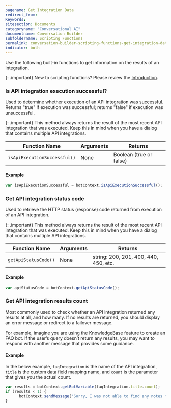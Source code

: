 ```yaml
---
pagename: Get Integration Data
redirect_from:
Keywords:
sitesection: Documents
categoryname: "Conversational AI"
documentname: Conversation Builder
subfoldername: Scripting Functions
permalink: conversation-builder-scripting-functions-get-integration-data.html
indicator: both
---
```


Use the following built-in functions to get information on the results of an integration.

{: .important}
New to scripting functions? Please review the [Introduction](conversation-builder-scripting-functions-introduction.html).

### Is API integration execution successful?

Used to determine whether execution of an API integration was successful. Returns "true" if execution was successful; returns "false" if execution was unsuccessful.

{: .important}
This method always returns the result of the most recent API integration that was executed. Keep this in mind when you have a dialog that contains multiple API integrations.

| Function Name | Arguments | Returns |
| --- | --- | --- |
| `isApiExecutionSuccessful()` | None | Boolean (true or false) |

#### Example

```javascript
var isApiExecutionSuccessful = botContext.isApiExecutionSuccessful();
```

### Get API integration status code

Used to retrieve the HTTP status (response) code returned from execution of an API integration.

{: .important}
This method always returns the result of the most recent API integration that was executed. Keep this in mind when you have a dialog that contains multiple API integrations.

| Function Name | Arguments | Returns |
| --- | --- | --- |
| `getApiStatusCode()` | None | string: 200, 201, 400, 440, 450, etc. |

#### Example

```javascript
var apiStatusCode = botContext.getApiStatusCode();
```

### Get API integration results count

Most commonly used to check whether an API integration returned any results at all, and how many. If no results are returned, you should display an error message or redirect to a failover message.

For example, imagine you are using the KnowledgeBase feature to create an FAQ bot. If the user’s query doesn’t return any results, you may want to respond with another message that provides some guidance.

#### Example

In the below example, `faqIntegration` is the name of the API integration, `title` is the custom data field mapping name, and `count` is the parameter that gives you the actual count.

```javascript
var results = botContext.getBotVariable(faqIntegration.title.count);
if (results < 1) {
      botContext.sendMessage('Sorry, I was not able to find any notes for this contact.');
}
```

